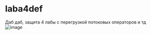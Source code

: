 # laba4def
Даб даб, защита 4 лабы с перегрузкой потоковых операторов и тд
![image](https://github.com/user-attachments/assets/c2ade14a-1c75-426a-a02c-7259848f9786)
